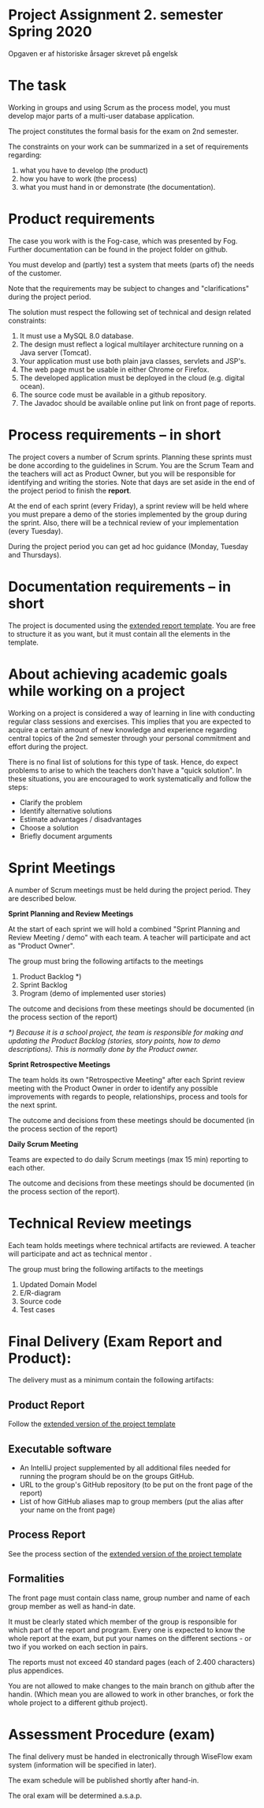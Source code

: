 ­
# Project Assignment 2. semester Spring 2020
Opgaven er af historiske årsager skrevet på engelsk

# The task

Working in groups and using Scrum as the process model, you must develop major parts of a multi-user database application.

The project constitutes the formal basis for the exam on 2nd semester. 

The constraints on your work can be summarized in a set of requirements regarding:

1. what you have to develop (the product)
2. how you have to work (the process)
3. what you must hand in or demonstrate (the documentation).

# Product requirements

The case you work with is the Fog-case, which was presented by Fog. Further documentation can be found in the project folder on github.

You must develop and (partly) test a system that meets (parts of) the needs of the customer.

Note that the requirements may be subject to changes and "clarifications" during the project period.

The solution must respect the following set of technical and design related constraints:

1. It must use a MySQL 8.0 database.
2. The design must reflect a logical multilayer architecture running on a Java server (Tomcat).
3. Your application must use both plain java classes, servlets and JSP's. 
4. The web page must be usable in either Chrome or Firefox.
5. The developed application must be deployed in the cloud (e.g. digital ocean).
6. The source code must be available in a github repository.
7. The Javadoc should be available online put link on front page of reports.

# Process requirements – in short

The project covers a number of Scrum sprints. Planning these sprints must be done according to the guidelines in Scrum. You are the Scrum Team and the teachers will act as Product Owner, but you will be responsible for identifying and writing the stories. Note that days are set aside in the end of the project period to finish the **report**.

At the end of each sprint (every Friday), a sprint review will be held where you must prepare a demo of the stories implemented by the group during the sprint.  Also, there will be a technical review of your implementation (every Tuesday).

During the project period you can get ad hoc guidance (Monday, Tuesday and Thursdays). 

# Documentation requirements – in short

The project is documented using the [extended report template](RapportSkabelonFinal.md). You are free to structure it as you want, but it must contain all the elements in the template.

# About achieving academic goals while working on a project

Working on a project is considered a way of learning in line with conducting regular class sessions and exercises. This implies that you are expected to acquire a certain amount of new knowledge and experience regarding central topics of the 2nd semester through your personal commitment and effort during the project.

There is no final list of solutions for this type of task. Hence, do expect problems to arise to which the teachers don't have a "quick solution". In these situations, you are encouraged to work systematically and follow the steps:

-  Clarify the problem
-  Identify alternative solutions
-  Estimate advantages / disadvantages
-  Choose a solution
-  Briefly document arguments

# Sprint Meetings

A number of Scrum meetings must be held during the project period. They are described below.

**Sprint Planning and Review Meetings**

At the start of each sprint we will hold a combined "Sprint Planning and Review Meeting / demo" with each team. A teacher will participate and act as "Product Owner". 

The group must bring the following artifacts to the meetings

1. Product Backlog \*)
2. Sprint Backlog
3. Program (demo of implemented user stories)

The outcome and decisions from these meetings should be documented (in the process section of the report)

_\*) Because it is a school project, the team is responsible for making and updating the Product Backlog (stories, story points, how to demo descriptions). This is normally done by the Product owner._

**Sprint Retrospective Meetings**

The team holds its own "Retrospective Meeting" after each Sprint review meeting with the Product Owner in order to identify any possible improvements with regards to people, relationships, process and tools for the next sprint.

The outcome and decisions from these meetings should be documented (in the process section of the report)

**Daily Scrum Meeting**

Teams are expected to do daily Scrum meetings (max 15 min) reporting to each other.

The outcome and decisions from these meetings should be documented (in the process section of the report).

# Technical Review meetings

Each team holds meetings where technical artifacts are reviewed. A teacher will participate and act as technical mentor . 

The group must bring the following artifacts to the meetings

1. Updated Domain Model
2. E/R-diagram
3. Source code
3. Test cases

# Final Delivery (Exam Report and Product):

The delivery must as a minimum contain the following artifacts:

## Product Report
Follow the [extended version of the project template](RapportSkabelonFinal.md)  

## Executable software
  -  An IntelliJ project  supplemented by all additional files needed for running the program should be on the groups GitHub.
  -  URL to the group's GitHub repository (to be put on the front page of the report)
  -  List of how GitHub aliases map to group members (put the alias after your name on the front page)

## Process Report
See the process section of the [extended version of the project template](RapportSkabelonFinal.md)  

## Formalities

The front page must contain class name, group number and name of each group member as well as hand-in date.

It must be clearly stated which member of the group is responsible for which part of the report and program. Every one is expected to know the whole report at the exam, but put your names on the different sections - or two if you worked on each section in pairs.

The reports must not exceed 40 standard pages (each of 2.400 characters) plus appendices.

You are not allowed to make changes to the main branch on github after the handin. (Which mean you are allowed to work in other branches, or fork the whole project to a different github project).

# Assessment Procedure (exam)

The final delivery must be handed in electronically through WiseFlow exam system (information will be specified in later).

The exam schedule will be published shortly after hand-in.

The oral exam will be determined a.s.a.p.

 

